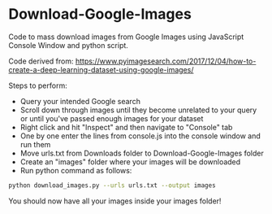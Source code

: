 # Download-Google-Images
Code to mass download images from Google Images using JavaScript Console Window and python script.

Code derived from: https://www.pyimagesearch.com/2017/12/04/how-to-create-a-deep-learning-dataset-using-google-images/

Steps to perform:
- Query your intended Google search
- Scroll down through images until they become unrelated to your query or until you've passed enough images for your dataset
- Right click and hit "Inspect" and then navigate to "Console" tab
- One by one enter the lines from console.js into the console window and run them
- Move urls.txt from Downloads folder to Download-Google-Images folder
- Create an "images" folder where your images will be downloaded
- Run python command as follows:
```bash
python download_images.py --urls urls.txt --output images
```

You should now have all your images inside your images folder!
